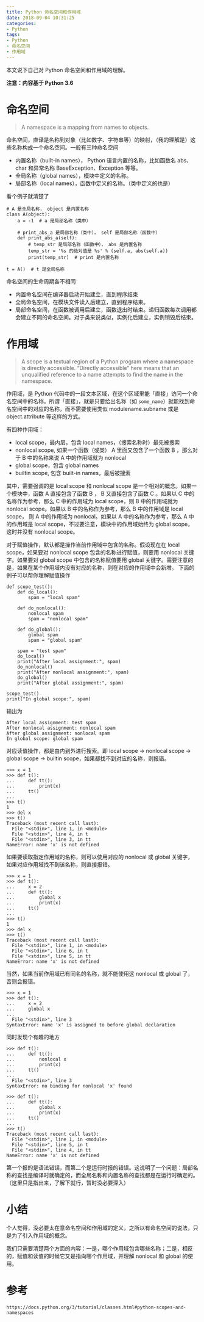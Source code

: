 ```yaml
---
title: Python 命名空间和作用域
date: 2018-09-04 10:31:25
categories:
- Python
tags:
- Python
- 命名空间
- 作用域
---
```


本文说下自己对 Python 命名空间和作用域的理解。

**注意：内容基于 Python 3.6**

# 命名空间

> A namespace is a mapping from names to objects.

命名空间，直译是名称到对象（比如数字、字符串等）的映射，（我的理解是）这些名称构成一个命名空间。一般有三种命名空间
* 内置名称（built-in names）， Python 语言内置的名称，比如函数名 abs、char 和异常名称 BaseException、Exception 等等。
* 全局名称（global names），模块中定义的名称。
* 局部名称（local names），函数中定义的名称。（类中定义的也是）

看个例子就清楚了

```
# A 是全局名称， object 是内置名称
class A(object):
    a = -1  # a 是局部名称（类中）

    # print_abs_a 是局部名称（类中）， self 是局部名称（函数中）
    def print_abs_a(self):
        # temp_str 是局部名称（函数中）， abs 是内置名称
        temp_str = '%s 的绝对值是 %s' % (self.a, abs(self.a))
        print(temp_str)  # print 是内置名称

t = A()  # t 是全局名称
```

命名空间的生命周期各不相同

* 内置命名空间在编译器启动开始建立，直到程序结束
* 全局命名空间，在模块文件读入后建立，直到程序结束。
* 局部命名空间，在函数被调用后建立，函数退出时结束。递归函数每次调用都会建立不同的命名空间。对于类来说类似，实例化后建立，实例销毁后结束。

<!-- more -->

# 作用域

> A scope is a textual region of a Python program where a namespace is directly accessible. “Directly accessible” here means that an unqualified reference to a name attempts to find the name in the namespace.

作用域，是 Python 代码中的一段文本区域，在这个区域里能「直接」访问一个命名空间中的名称。所谓「直接」，就是只要给出名称（如 `some_name`）就能找到命名空间中的对应的名称，而不需要使用类似 modulename.subname 或是 object.attribute 等这样的方式。

有四种作用域：

* local scope，最内层，包含 local names，（搜索名称时）最先被搜索
* nonlocal scope, 如果一个函数（或类） A 里面又包含了一个函数 B ，那么对于 B 中的名称来说 A 中的作用域就为 nonlocal
* global scope，包含 global names
* builtin scope, 包含 built-in names，最后被搜索

其中，需要强调的是 local scope 和 nonlocal scope 是一个相对的概念。如果一个模块中，函数 A 直接包含了函数 B ， B 又直接包含了函数 C 。如果以 C 中的名称作为参考，那么 C 中的作用域为 local scope，则 B 中的作用域就为 nonlocal scope。如果以 B 中的名称作为参考，那么 B 中的作用域是 local scope， 则 A 中的作用域为 nonlocal。如果以 A 中的名称作为参考，那么 A 中的作用域是 local scope，不过要注意，模块中的作用域始终为 global scope，这时并没有 nonlocal scope。

对于赋值操作，默认都是操作当前作用域中包含的名称。假设现在在 local scope，如果要对 nonlocal scope 包含的名称进行赋值，则要用 nonlocal 关键字。如果要对 global scope 中包含的名称赋值要用 global 关键字。需要注意的是，如果在某个作用域内没有对应的名称，则在对应的作用域中会新增。
下面的例子可以帮你理解赋值操作

```
def scope_test():
    def do_local():
        spam = "local spam"

    def do_nonlocal():
        nonlocal spam
        spam = "nonlocal spam"

    def do_global():
        global spam
        spam = "global spam"

    spam = "test spam"
    do_local()
    print("After local assignment:", spam)
    do_nonlocal()
    print("After nonlocal assignment:", spam)
    do_global()
    print("After global assignment:", spam)

scope_test()
print("In global scope:", spam)
```

输出为

```
After local assignment: test spam
After nonlocal assignment: nonlocal spam
After global assignment: nonlocal spam
In global scope: global spam
```

对应读值操作，都是由内到外进行搜索。即 local scope -> nonlocal scope -> global scope -> builtin scope，如果都找不到对应的名称，则报错。

```
>>> x = 1
>>> def t():
...     def tt():
...         print(x)
...     tt()
...
>>> t()
1
>>> del x
>>> t()
Traceback (most recent call last):
  File "<stdin>", line 1, in <module>
  File "<stdin>", line 4, in t
  File "<stdin>", line 3, in tt
NameError: name 'x' is not defined
```

如果要读取指定作用域的名称，则可以使用对应的 nonlocal 或 global 关键字，如果对应作用域找不到该名称，则直接报错。

```
>>> x = 1
>>> def t():
...     x = 2
...     def tt():
...         global x
...         print(x)
...     tt()
...
>>> t()
1
>>> del x
>>> t()
Traceback (most recent call last):
  File "<stdin>", line 1, in <module>
  File "<stdin>", line 6, in t
  File "<stdin>", line 5, in tt
NameError: name 'x' is not defined
```

当然，如果当前作用域已有同名的名称，就不能使用这 nonlocal 或 global 了，否则会报错。

```
>>> x = 1
>>> def t():
...     x = 2
...     global x
...
  File "<stdin>", line 3
SyntaxError: name 'x' is assigned to before global declaration
```

同时发现个有趣的地方

```
>>> def t():
...     def tt():
...         nonlocal x
...         print(x)
...     tt()
...
  File "<stdin>", line 3
SyntaxError: no binding for nonlocal 'x' found

>>> def t():
...     def tt():
...         global x
...         print(x)
...     tt()
...
>>> t()
Traceback (most recent call last):
  File "<stdin>", line 1, in <module>
  File "<stdin>", line 5, in t
  File "<stdin>", line 4, in tt
NameError: name 'x' is not defined
```

第一个报的是语法错误，而第二个是运行时报的错误。这说明了一个问题：局部名称的查找是编译时就确定的，而全局名称和内置名称的查找都是在运行时确定的。（这里只是指出来，了解下就行，暂时没必要深入）

# 小结

个人觉得，没必要太在意命名空间和作用域的定义，之所以有命名空间的说法，只是为了引入作用域的概念。

我们只需要清楚两个方面的内容：一是，哪个作用域包含哪些名称；二是，相反的，赋值和读值的时候它又是指向哪个作用域，并理解 nonlocal 和 global 的使用。

# 参考

```
https://docs.python.org/3/tutorial/classes.html#python-scopes-and-namespaces
```
